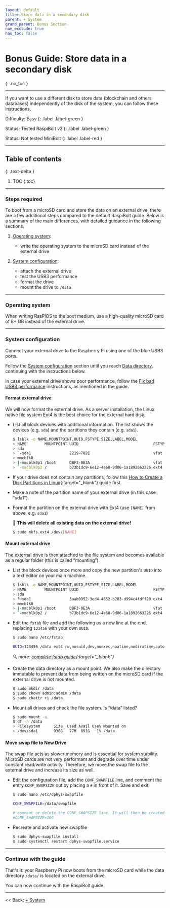 ```yaml
---
layout: default
title: Store data in a secondary disk
parent: + System
grand_parent: Bonus Section
nav_exclude: true
has_toc: false
---
```

<!-- markdownlint-disable MD014 MD022 MD025 MD033 MD040 -->

# Bonus Guide: Store data in a secondary disk

{: .no_toc }

---

If you want to use a different disk to store data (blockchain and others databases) independently of the disk of the system, you can follow these instructions.

Difficulty: Easy
{: .label .label-green }

Status: Tested RaspiBolt v3
{: .label .label-green }

Status: Not tested MiniBolt
{: .label .label-red }

---

## Table of contents
{: .text-delta }

1. TOC
{:toc}

---

### Steps required

To boot from a microSD card and store the data on an external drive, there are a few additional steps compared to the default RaspiBolt guide.
Below is a summary of the main differences, with detailed guidance in the following sections.

1. [Operating system](../../system/operating-system.md):

    * write the operating system to the microSD card instead of the external drive

1. [System configuration](../../system/system-configuration.md):

    * attach the external drive
    * test the USB3 performance
    * format the drive
    * mount the drive to `/data`

---

### Operating system

When writing RasPiOS to the boot medium, use a high-quality microSD card of 8+ GB instead of the external drive.

---

### System configuration

Connect your external drive to the Raspberry Pi using one of the blue USB3 ports.

Follow the [System configuration](../../raspberry-pi/system-configuration.md) section until you reach [Data directory](../../raspberry-pi/system-configuration.md#data-directory), continuing with the instructions below.

In case your external drive shows poor performance, follow the [Fix bad USB3 performance](../../troubleshooting.md#fix-bad-usb3-performance) instructions, as mentioned in the guide.

#### Format external drive

We will now format the external drive.
As a server installation, the Linux native file system Ext4 is the best choice for the external hard disk.

* List all block devices with additional information.
  The list shows the devices (e.g. `sda`) and the partitions they contain (e.g. `sda1`).

  ```sh
  $ lsblk -o NAME,MOUNTPOINT,UUID,FSTYPE,SIZE,LABEL,MODEL
  > NAME        MOUNTPOINT UUID                                 FSTYPE   SIZE LABEL  MODEL
  > sda                                                                931.5G        Ext_SSD
  > `-sda1                 2219-782E                            vfat   931.5G
  > mmcblk0                                                             14.8G
  > |-mmcblk0p1 /boot      DBF3-0E3A                            vfat     256M boot
  > `-mmcblk0p2 /          b73b1dc9-6e12-4e68-9d06-1a1892663226 ext4    14.6G rootfs
  ```

* If your drive does not contain any partitions, follow this [How to Create a Disk Partitions in Linux](https://www.tecmint.com/create-disk-partitions-in-linux/){:target="_blank"} guide first.

* Make a note of the partition name of your external drive (in this case "sda1").

* Format the partition on the external drive with Ext4 (use `[NAME]` from above, e.g. `sda1`)

  🚨 **This will delete all existing data on the external drive!**

  ```sh
  $ sudo mkfs.ext4 /dev/[NAME]
  ```

#### Mount external drive

The external drive is then attached to the file system and becomes available as a regular folder (this is called “mounting”).

* List the block devices once more and copy the new partition's `UUID` into a text editor on your main machine.

  ```sh
  $ lsblk -o NAME,MOUNTPOINT,UUID,FSTYPE,SIZE,LABEL,MODEL
  > NAME        MOUNTPOINT UUID                                 FSTYPE   SIZE LABEL  MODEL
  > sda                                                                931.5G        Ext_SSD
  > └─sda1                 3aab0952-3ed4-4652-b203-d994c4fdff20 ext4   931.5G
  > mmcblk0                                                             14.8G
  > |-mmcblk0p1 /boot      DBF3-0E3A                            vfat     256M boot
  > `-mmcblk0p2 /          b73b1dc9-6e12-4e68-9d06-1a1892663226 ext4    14.6G rootfs
  ```

* Edit the `fstab` file and add the following as a new line at the end, replacing `123456` with your own `UUID`.

  ```sh
  $ sudo nano /etc/fstab
  ```

  ```sh
  UUID=123456 /data ext4 rw,nosuid,dev,noexec,noatime,nodiratime,auto,nouser,async,nofail 0 2
  ```

  🔍 *more: [complete fstab guide](https://linuxconfig.org/how-fstab-works-introduction-to-the-etc-fstab-file-on-linux){:target="_blank"}*

* Create the data directory as a mount point.
  We also make the directory immutable to prevent data from being written on the microSD card if the external drive is not mounted.

  ```sh
  $ sudo mkdir /data
  $ sudo chown admin:admin /data
  $ sudo chattr +i /data
  ```

* Mount all drives and check the file system.
  Is “/data” listed?

  ```sh
  $ sudo mount -a
  $ df -h /data
  > Filesystem      Size  Used Avail Use% Mounted on
  > /dev/sda1       938G   77M  891G   1% /data
  ```

#### Move swap file to New Drive

The swap file acts as slower memory and is essential for system stability.
MicroSD cards are not very performant and degrade over time under constant read/write activity.
Therefore, we move the swap file to the external drive and increase its size as well.

* Edit the configuration file, add the `CONF_SWAPFILE` line, and comment the entry `CONF_SWAPSIZE` out by placing a `#` in front of it.
  Save and exit.

  ```sh
  $ sudo nano /etc/dphys-swapfile
  ```

  ```sh
  CONF_SWAPFILE=/data/swapfile

  # comment or delete the CONF_SWAPSIZE line. It will then be created dynamically
  #CONF_SWAPSIZE=100
  ```

* Recreate and activate new swapfile

  ```sh
  $ sudo dphys-swapfile install
  $ sudo systemctl restart dphys-swapfile.service
  ```

---

### Continue with the guide

That's it: your Raspberry Pi now boots from the microSD card while the data directory `/data/` is located on the external drive.

You can now continue with the RaspiBolt guide.

---

<< Back: [+ System](index.md)
